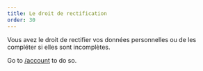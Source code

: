 ```yaml
---
title: Le droit de rectification
order: 30
---
```


Vous avez le droit de rectifier vos données personnelles ou de les compléter si elles sont incomplètes.

Go to [/account](/account/) to do so.
